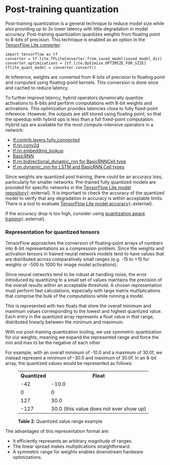 # Post-training quantization

Post-training quantization is a general technique to reduce model size while also
providing up to 3x lower latency with little degradation in model accuracy. Post-training
quantization quantizes weights from floating point to 8-bits of precision. This technique
is enabled as an option in the [TensorFlow Lite converter](../convert):

```
import tensorflow as tf
converter = tf.lite.TFLiteConverter.from_saved_model(saved_model_dir)
converter.optimizations = [tf.lite.Optimize.OPTIMIZE_FOR_SIZE]
tflite_quant_model = converter.convert()
```

At inference, weights are converted from 8-bits of precision to floating point and
computed using floating-point kernels. This conversion is done once and cached to reduce latency.

To further improve latency, hybrid operators dynamically quantize activations to 8-bits and
perform computations with 8-bit weights and activations. This optimization provides latencies
close to fully fixed-point inference. However, the outputs are still stored using
floating point, so that the speedup with hybrid ops is less than a full fixed-point computation.
Hybrid ops are available for the most compute-intensive operators in a network:

*  [tf.contrib.layers.fully_connected](https://www.tensorflow.org/api_docs/python/tf/contrib/layers/fully_connected)
*  [tf.nn.conv2d](https://www.tensorflow.org/api_docs/python/tf/nn/conv2d)
*  [tf.nn.embedding_lookup](https://www.tensorflow.org/api_docs/python/tf/nn/embedding_lookup)
*  [BasicRNN](https://www.tensorflow.org/api_docs/python/tf/contrib/rnn/BasicRNNCell)
*  [tf.nn.bidirectional_dynamic_rnn for BasicRNNCell type](https://www.tensorflow.org/api_docs/python/tf/nn/bidirectional_dynamic_rnn)
*  [tf.nn.dynamic_rnn for LSTM and BasicRNN Cell types](https://www.tensorflow.org/api_docs/python/tf/nn/dynamic_rnn)


Since weights are quantized post training, there could be an accuracy loss, particularly for
smaller networks. Pre-trained fully quantized models are provided for specific networks in
the [TensorFlow Lite model repository](https://github.com/tensorflow/tensorflow/blob/master/tensorflow/lite/g3doc/models.md#image-classification-quantized-models){:.external}. It is important to check the accuracy of the quantized model to verify that any degradation
in accuracy is within acceptable limits. There is a tool to evaluate [TensorFlow Lite model accuracy](https://github.com/tensorflow/tensorflow/blob/master/tensorflow/lite/tools/accuracy/README.md){:.external}.

If the accuracy drop is too high, consider using [quantization aware training](https://github.com/tensorflow/tensorflow/tree/r1.13/tensorflow/contrib/quantize){:.external}.

### Representation for quantized tensors

TensorFlow approaches the conversion of floating-point arrays of numbers into
8-bit representations as a compression problem. Since the weights and activation
tensors in trained neural network models tend to have values that are distributed
across comparatively small ranges (e.g. -15 to +15 for weights or -500 to
1000 for image model activations).

Since neural networks tend to be robust at handling noise, the error introduced
by quantizing to a small set of values maintains the precision of the overall
results within an acceptable threshold. A chosen representation must perform
fast calculations, especially with large matrix multiplications that comprise
the bulk of the computations while running a model.

This is represented with two floats that store the overall minimum and maximum
values corresponding to the lowest and highest quantized value. Each entry in the
quantized array represents a float value in that range, distributed linearly
between the minimum and maximum.

With our post-training quantization tooling, we use symmetric quantization for
our weights, meaning we expand the represented range and force the min and max
to be the negative of each other.

For example, with an overall minimum of -10.0 and a maximum
of 30.0f, we instead represent a minimum of -30.0 and maximum of 30.0f. In an
8-bit array, the quantized values would be represented as follows:

<figure>
  <table>
    <tr><th>Quantized</th><th>Float</th></tr>
    <tr><td>-42</td><td>-10.0</td></tr>
    <tr><td>0</td><td>0</td></tr>
    <tr><td>127</td><td>30.0</td></tr>
    <tr><td>-127</td><td>30.0 (this value does not ever show up)</td></tr>
  </table>
  <figcaption>
    <b>Table 2</b>: Quantized value range example
  </figcaption>
</figure>

The advantages of this representation format are:

* It efficiently represents an arbitrary magnitude of ranges.
* The linear spread makes multiplications straightforward.
* A symmetric range for weights enables downstream hardware optimizations.
